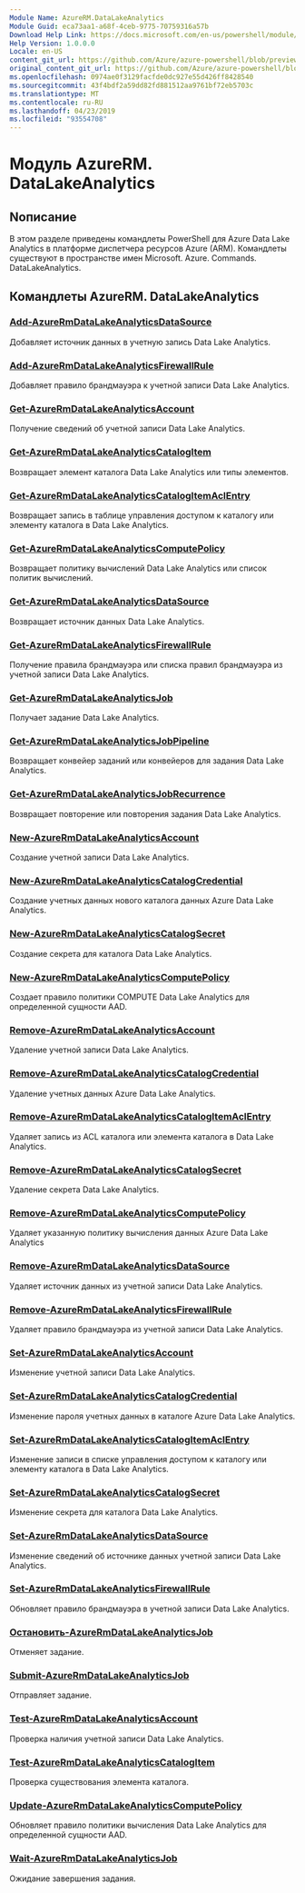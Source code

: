 ```yaml
---
Module Name: AzureRM.DataLakeAnalytics
Module Guid: eca73aa1-a68f-4ceb-9775-70759316a57b
Download Help Link: https://docs.microsoft.com/en-us/powershell/module/azurerm.datalakeanalytics
Help Version: 1.0.0.0
Locale: en-US
content_git_url: https://github.com/Azure/azure-powershell/blob/preview/src/ResourceManager/DataLakeAnalytics/Commands.DataLakeAnalytics/help/AzureRM.DataLakeAnalytics.md
original_content_git_url: https://github.com/Azure/azure-powershell/blob/preview/src/ResourceManager/DataLakeAnalytics/Commands.DataLakeAnalytics/help/AzureRM.DataLakeAnalytics.md
ms.openlocfilehash: 0974ae0f3129facfde0dc927e55d426ff8428540
ms.sourcegitcommit: 43f4bdf2a59dd82fd881512aa9761bf72eb5703c
ms.translationtype: MT
ms.contentlocale: ru-RU
ms.lasthandoff: 04/23/2019
ms.locfileid: "93554708"
---
```

# Модуль AzureRM. DataLakeAnalytics
## Nописание
В этом разделе приведены командлеты PowerShell для Azure Data Lake Analytics в платформе диспетчера ресурсов Azure (ARM). Командлеты существуют в пространстве имен Microsoft. Azure. Commands. DataLakeAnalytics.

## Командлеты AzureRM. DataLakeAnalytics
### [Add-AzureRmDataLakeAnalyticsDataSource](Add-AzureRmDataLakeAnalyticsDataSource.md)
Добавляет источник данных в учетную запись Data Lake Analytics.

### [Add-AzureRmDataLakeAnalyticsFirewallRule](Add-AzureRmDataLakeAnalyticsFirewallRule.md)
Добавляет правило брандмауэра к учетной записи Data Lake Analytics.

### [Get-AzureRmDataLakeAnalyticsAccount](Get-AzureRmDataLakeAnalyticsAccount.md)
Получение сведений об учетной записи Data Lake Analytics.

### [Get-AzureRmDataLakeAnalyticsCatalogItem](Get-AzureRmDataLakeAnalyticsCatalogItem.md)
Возвращает элемент каталога Data Lake Analytics или типы элементов.

### [Get-AzureRmDataLakeAnalyticsCatalogItemAclEntry](Get-AzureRmDataLakeAnalyticsCatalogItemAclEntry.md)
Возвращает запись в таблице управления доступом к каталогу или элементу каталога в Data Lake Analytics.

### [Get-AzureRmDataLakeAnalyticsComputePolicy](Get-AzureRmDataLakeAnalyticsComputePolicy.md)
Возвращает политику вычислений Data Lake Analytics или список политик вычислений.

### [Get-AzureRmDataLakeAnalyticsDataSource](Get-AzureRmDataLakeAnalyticsDataSource.md)
Возвращает источник данных Data Lake Analytics.

### [Get-AzureRmDataLakeAnalyticsFirewallRule](Get-AzureRmDataLakeAnalyticsFirewallRule.md)
Получение правила брандмауэра или списка правил брандмауэра из учетной записи Data Lake Analytics.

### [Get-AzureRmDataLakeAnalyticsJob](Get-AzureRmDataLakeAnalyticsJob.md)
Получает задание Data Lake Analytics.

### [Get-AzureRmDataLakeAnalyticsJobPipeline](Get-AzureRmDataLakeAnalyticsJobPipeline.md)
Возвращает конвейер заданий или конвейеров для задания Data Lake Analytics.

### [Get-AzureRmDataLakeAnalyticsJobRecurrence](Get-AzureRmDataLakeAnalyticsJobRecurrence.md)
Возвращает повторение или повторения задания Data Lake Analytics.

### [New-AzureRmDataLakeAnalyticsAccount](New-AzureRmDataLakeAnalyticsAccount.md)
Создание учетной записи Data Lake Analytics.

### [New-AzureRmDataLakeAnalyticsCatalogCredential](New-AzureRmDataLakeAnalyticsCatalogCredential.md)
Создание учетных данных нового каталога данных Azure Data Lake Analytics.

### [New-AzureRmDataLakeAnalyticsCatalogSecret](New-AzureRmDataLakeAnalyticsCatalogSecret.md)
Создание секрета для каталога Data Lake Analytics.

### [New-AzureRmDataLakeAnalyticsComputePolicy](New-AzureRmDataLakeAnalyticsComputePolicy.md)
Создает правило политики COMPUTE Data Lake Analytics для определенной сущности AAD.

### [Remove-AzureRmDataLakeAnalyticsAccount](Remove-AzureRmDataLakeAnalyticsAccount.md)
Удаление учетной записи Data Lake Analytics.

### [Remove-AzureRmDataLakeAnalyticsCatalogCredential](Remove-AzureRmDataLakeAnalyticsCatalogCredential.md)
Удаление учетных данных Azure Data Lake Analytics.

### [Remove-AzureRmDataLakeAnalyticsCatalogItemAclEntry](Remove-AzureRmDataLakeAnalyticsCatalogItemAclEntry.md)
Удаляет запись из ACL каталога или элемента каталога в Data Lake Analytics.

### [Remove-AzureRmDataLakeAnalyticsCatalogSecret](Remove-AzureRmDataLakeAnalyticsCatalogSecret.md)
Удаление секрета Data Lake Analytics.

### [Remove-AzureRmDataLakeAnalyticsComputePolicy](Remove-AzureRmDataLakeAnalyticsComputePolicy.md)
Удаляет указанную политику вычисления данных Azure Data Lake Analytics

### [Remove-AzureRmDataLakeAnalyticsDataSource](Remove-AzureRmDataLakeAnalyticsDataSource.md)
Удаляет источник данных из учетной записи Data Lake Analytics.

### [Remove-AzureRmDataLakeAnalyticsFirewallRule](Remove-AzureRmDataLakeAnalyticsFirewallRule.md)
Удаляет правило брандмауэра из учетной записи Data Lake Analytics.

### [Set-AzureRmDataLakeAnalyticsAccount](Set-AzureRmDataLakeAnalyticsAccount.md)
Изменение учетной записи Data Lake Analytics.

### [Set-AzureRmDataLakeAnalyticsCatalogCredential](Set-AzureRmDataLakeAnalyticsCatalogCredential.md)
Изменение пароля учетных данных в каталоге Azure Data Lake Analytics.

### [Set-AzureRmDataLakeAnalyticsCatalogItemAclEntry](Set-AzureRmDataLakeAnalyticsCatalogItemAclEntry.md)
Изменение записи в списке управления доступом к каталогу или элементу каталога в Data Lake Analytics.

### [Set-AzureRmDataLakeAnalyticsCatalogSecret](Set-AzureRmDataLakeAnalyticsCatalogSecret.md)
Изменение секрета для каталога Data Lake Analytics.

### [Set-AzureRmDataLakeAnalyticsDataSource](Set-AzureRmDataLakeAnalyticsDataSource.md)
Изменение сведений об источнике данных учетной записи Data Lake Analytics.

### [Set-AzureRmDataLakeAnalyticsFirewallRule](Set-AzureRmDataLakeAnalyticsFirewallRule.md)
Обновляет правило брандмауэра в учетной записи Data Lake Analytics.

### [Остановить-AzureRmDataLakeAnalyticsJob](Stop-AzureRmDataLakeAnalyticsJob.md)
Отменяет задание.

### [Submit-AzureRmDataLakeAnalyticsJob](Submit-AzureRmDataLakeAnalyticsJob.md)
Отправляет задание.

### [Test-AzureRmDataLakeAnalyticsAccount](Test-AzureRmDataLakeAnalyticsAccount.md)
Проверка наличия учетной записи Data Lake Analytics.

### [Test-AzureRmDataLakeAnalyticsCatalogItem](Test-AzureRmDataLakeAnalyticsCatalogItem.md)
Проверка существования элемента каталога.

### [Update-AzureRmDataLakeAnalyticsComputePolicy](Update-AzureRmDataLakeAnalyticsComputePolicy.md)
Обновляет правило политики вычисления Data Lake Analytics для определенной сущности AAD.

### [Wait-AzureRmDataLakeAnalyticsJob](Wait-AzureRmDataLakeAnalyticsJob.md)
Ожидание завершения задания.

